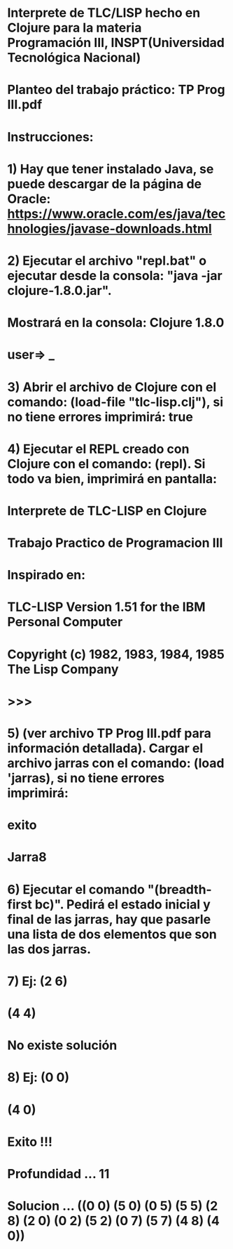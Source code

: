 # Interprete de TLC/LISP hecho en Clojure para la materia Programación III, INSPT(Universidad Tecnológica Nacional)
# 
# Planteo del trabajo práctico: TP Prog III.pdf
# 
# Instrucciones:
# 
# 1) Hay que tener instalado Java, se puede descargar de la página de Oracle: https://www.oracle.com/es/java/technologies/javase-downloads.html
# 
# 2) Ejecutar el archivo "repl.bat" o ejecutar desde la consola: "java -jar clojure-1.8.0.jar". 
# Mostrará en la consola: Clojure 1.8.0
#                         user=> _
# 
# 3) Abrir el archivo de Clojure con el comando: (load-file "tlc-lisp.clj"), si no tiene errores imprimirá: true
# 
# 4) Ejecutar el REPL creado con Clojure con el comando: (repl). Si todo va bien, imprimirá en pantalla:
# Interprete de TLC-LISP en Clojure
# Trabajo Practico de Programacion III
# Inspirado en:
# TLC-LISP Version 1.51 for the IBM Personal Computer
# Copyright (c) 1982, 1983, 1984, 1985 The Lisp Company
# >>> 
# 
# 5) (ver archivo TP Prog III.pdf para información detallada). Cargar el archivo jarras con el comando: (load 'jarras), si no tiene errores imprimirá:
# exito
# Jarra8
# 
# 6) Ejecutar el comando "(breadth-first bc)". Pedirá el estado inicial y final de las jarras, hay que pasarle una lista de dos elementos que son las dos jarras.
# 
# 7) Ej: (2 6)
#        (4 4)
# No existe solución
# 
# 8) Ej: (0 0)
#        (4 0)
# Exito !!!
# Profundidad ... 11
# Solucion ... ((0 0) (5 0) (0 5) (5 5) (2 8) (2 0) (0 2) (5 2) (0 7) (5 7) (4 8) (4 0))
